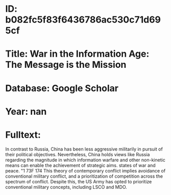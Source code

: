 # ID: b082fc5f83f6436786ac530c71d695cf
# Title: War in the Information Age: The Message is the Mission
# Database: Google Scholar
# Year: nan
# Fulltext:
In contrast to Russia, China has been less aggressive militarily in pursuit of their political objectives.
Nevertheless, China holds views like Russia regarding the magnitude in which information warfare and other non-kinetic means can enable the achievement of strategic aims.
states of war and peace.
"1 73F 174 This theory of contemporary conflict implies avoidance of conventional military conflict, and a prioritization of competition across the spectrum of conflict.
Despite this, the US Army has opted to prioritize conventional military concepts, including LSCO and MDO.